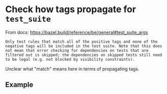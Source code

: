 # Check how tags propagate for `test_suite`

From docs:
https://bazel.build/reference/be/general#test_suite_args

    Only test rules that match all of the positive tags and none of the negative tags will be included in the test suite. Note that this does not mean that error checking for dependencies on tests that are filtered out is skipped; the dependencies on skipped tests still need to be legal (e.g. not blocked by visibility constraints).

Unclear what "match" means here in terms of propagating tags.

## Example


